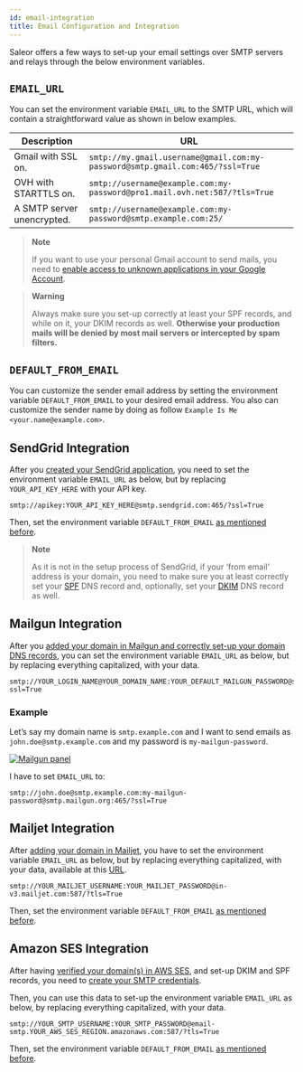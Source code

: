 ```yaml
---
id: email-integration
title: Email Configuration and Integration
---
```


Saleor offers a few ways to set-up your email settings over SMTP servers and relays through the below environment variables.


## `EMAIL_URL`

You can set the environment variable `EMAIL_URL` to the SMTP URL, which will contain a straightforward value as shown in below examples.

| Description | URL |
| --- | --- |
| Gmail with SSL on. | `smtp://my.gmail.username@gmail.com:my-password@smtp.gmail.com:465/?ssl=True` |
| OVH with STARTTLS on. | `smtp://username@example.com:my-password@pro1.mail.ovh.net:587/?tls=True` |
| A SMTP server unencrypted. | `smtp://username@example.com:my-password@smtp.example.com:25/` |

> **Note**
>
> If you want to use your personal Gmail account to send mails, you need to [enable access to unknown applications in your Google Account](https://myaccount.google.com/lesssecureapps).

> **Warning**
>
> Always make sure you set-up correctly at least your SPF records, and while on it, your DKIM records as well. **Otherwise your production mails will be denied by most mail servers or intercepted by spam filters.**


## `DEFAULT_FROM_EMAIL`

You can customize the sender email address by setting the environment variable `DEFAULT_FROM_EMAIL` to your desired email address. You also can customize the sender name by doing as follow `Example Is Me <your.name@example.com>`.


## SendGrid Integration

After you [created your SendGrid application](https://app.sendgrid.com/guide/integrate/langs/smtp), you need to set the environment variable `EMAIL_URL` as below, but by replacing `YOUR_API_KEY_HERE` with your API key.

```
smtp://apikey:YOUR_API_KEY_HERE@smtp.sendgrid.com:465/?ssl=True
```

Then, set the environment variable `DEFAULT_FROM_EMAIL` [as mentioned before](/docs/guides/email-integration#default_from_email).

> **Note**
>
> As it is not in the setup process of SendGrid, if your ‘from email’ address is your domain, you need to make sure you at least correctly set your [SPF](https://sendgrid.com/docs/Glossary/spf.html) DNS record and, optionally, set your [DKIM](https://sendgrid.com/docs/Glossary/dkim.html) DNS record as well.


## Mailgun Integration

After you [added your domain in Mailgun and correctly set-up your domain DNS records](https://app.mailgun.com/app/domains/new), you can set the environment variable `EMAIL_URL` as below, but by replacing everything capitalized, with your data.

```
smtp://YOUR_LOGIN_NAME@YOUR_DOMAIN_NAME:YOUR_DEFAULT_MAILGUN_PASSWORD@smtp.mailgun.org:465/?ssl=True
```


### Example

Let’s say my domain name is `smtp.example.com` and I want to send emails as `john.doe@smtp.example.com` and my password is `my-mailgun-password`.

[![Mailgun panel](/assets/guides-email-integration/1.png)](/assets/guides-email-integration/1.png)

I have to set `EMAIL_URL` to:

```
smtp://john.doe@smtp.example.com:my-mailgun-password@smtp.mailgun.org:465/?ssl=True
```


## Mailjet Integration

After [adding your domain in Mailjet](https://app.mailjet.com/account/sender/domain#create-domain), you have to set the environment variable `EMAIL_URL` as below, but by replacing everything capitalized, with your data, available at this [URL](https://app.mailjet.com/account/setup).

```
smtp://YOUR_MAILJET_USERNAME:YOUR_MAILJET_PASSWORD@in-v3.mailjet.com:587/?tls=True
```

Then, set the environment variable `DEFAULT_FROM_EMAIL` [as mentioned before](/docs/guides/email-integration#default_from_email).


## Amazon SES Integration

After having [verified your domain(s) in AWS SES](https://eu-west-1.console.aws.amazon.com/ses/home#verified-senders-domain:), and set-up DKIM and SPF records, you need to [create your SMTP credentials](https://eu-west-1.console.aws.amazon.com/ses/home#smtp-settings:).

Then, you can use this data to set-up the environment variable `EMAIL_URL` as below, by replacing everything capitalized, with your data.

```
smtp://YOUR_SMTP_USERNAME:YOUR_SMTP_PASSWORD@email-smtp.YOUR_AWS_SES_REGION.amazonaws.com:587/?tls=True
```

Then, set the environment variable `DEFAULT_FROM_EMAIL` [as mentioned before](/docs/guides/email-integration#default_from_email).